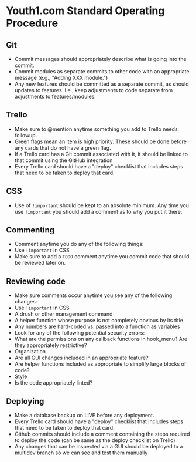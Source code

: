 Youth1.com Standard Operating Procedure
===

Git
---
* Commit messages should appropriately describe what is going into the commit.
* Commit modules as separate commits to other code with an appropriate message (e.g., "Adding XXX module.")
* Any new features should be committed as a separate commit, as should updates to features. I.e., keep adjustments to code separate from adjustments to features/modules.

Trello
---
* Make sure to @mention anytime something you add to Trello needs followup.
* Green flags mean an item is high priority. These should be done before any cards that do not have a green flag.
* If a Trello card has a Git commit associated with it, it should be linked to that commit using the GitHub integration
* Every Trello card should have a "deploy" checklist that includes steps that need to be taken to deploy that card.

CSS
---
* Use of `!important` should be kept to an absolute minimum. Any time you use `!important` you should add a comment as to why you put it there.

Commenting
---
* Comment anytime you do any of the following things:
 * Use `!important` in CSS
* Make sure to add a `TODO` comment anytime you commit code that should be reviewed later on.

Reviewing code
---
* Make sure comments occur anytime you see any of the following changes:
 * Use `!important` in CSS
 * A drush or other management command
 * A helper function whose purpose is not completely obvious by its title 
 * Any numbers are hard-coded vs. passed into a function as variables
* Look for any of the following potential security errors:
 * What are the permissions on any callback functions in hook_menu? Are they appropriately restrictive?
* Organization
 * Are all GUI changes included in an appropriate feature?
 * Are helper functions included as appropriate to simplify large blocks of code?
* Style
 * Is the code appropriately linted?

Deploying
---
* Make a database backup on LIVE before any deployment.
* Every Trello card should have a "deploy" checklist that includes steps that need to be taken to deploy that card.
* Github commits should include a comment containing the steps required to deploy the code (can be same as the deploy checklist on Trello)
* Any changes that can be inspected via a GUI should be deployed to a multidev branch so we can see and test them manually
